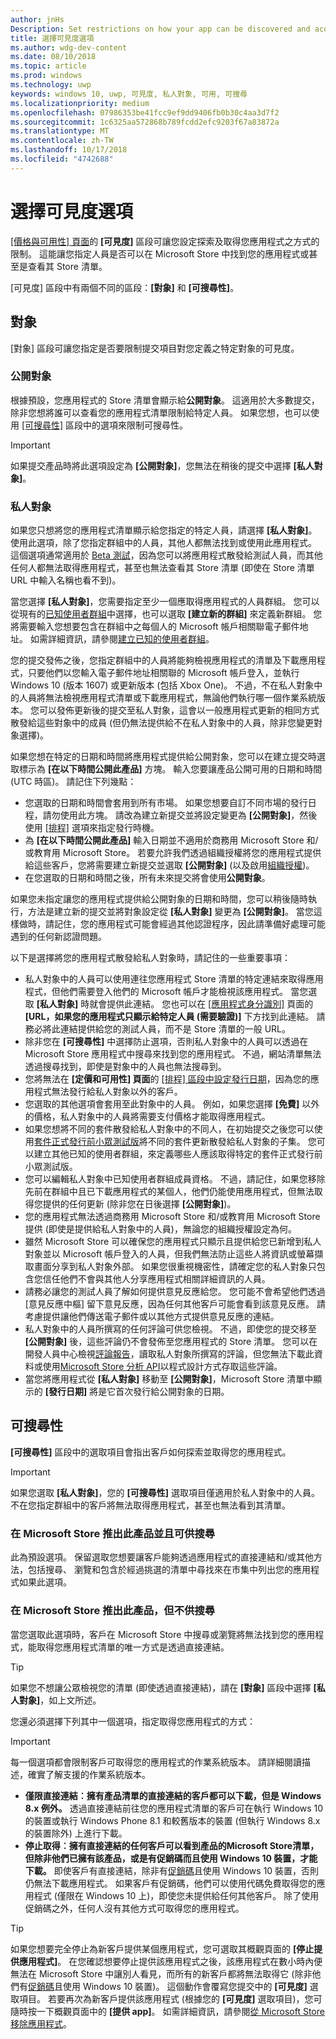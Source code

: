 ```yaml
---
author: jnHs
Description: Set restrictions on how your app can be discovered and acquired, including whether people can find your app in the Store or see its Store listing at all.
title: 選擇可見度選項
ms.author: wdg-dev-content
ms.date: 08/10/2018
ms.topic: article
ms.prod: windows
ms.technology: uwp
keywords: windows 10, uwp, 可見度, 私人對象, 可用, 可搜尋
ms.localizationpriority: medium
ms.openlocfilehash: 07986353be41fcc9ef9dd9406fb0b30c4aa3d7f2
ms.sourcegitcommit: 1c6325aa572868b789fcdd2efc9203f67a83872a
ms.translationtype: MT
ms.contentlocale: zh-TW
ms.lasthandoff: 10/17/2018
ms.locfileid: "4742688"
---
```

# <a name="choose-visibility-options"></a>選擇可見度選項


[\[價格與可用性\] 頁面](set-app-pricing-and-availability.md)的 **\[可見度\]** 區段可讓您設定探索及取得您應用程式之方式的限制。 這能讓您指定人員是否可以在 Microsoft Store 中找到您的應用程式或甚至是查看其 Store 清單。

\[可見度\] 區段中有兩個不同的區段：**\[對象\]** 和 **\[可搜尋性\]**。 

## <a name="audience"></a>對象

\[對象\] 區段可讓您指定是否要限制提交項目對您定義之特定對象的可見度。


### <a name="public-audience"></a>公開對象

根據預設，您應用程式的 Store 清單會顯示給**公開對象**。 這適用於大多數提交，除非您想將誰可以查看您的應用程式清單限制給特定人員。 如果您想，也可以使用 [\[可搜尋性\]](#discoverability) 區段中的選項來限制可搜尋性。

> [!IMPORTANT]
> 如果提交產品時將此選項設定為 **\[公開對象\]**，您無法在稍後的提交中選擇 **\[私人對象\]**。


### <a name="private-audience"></a>私人對象

如果您只想將您的應用程式清單顯示給您指定的特定人員，請選擇 **\[私人對象\]**。 使用此選項，除了您指定群組中的人員，其他人都無法找到或使用此應用程式。 這個選項通常適用於 [Beta 測試](beta-testing-and-targeted-distribution.md)，因為您可以將應用程式散發給測試人員，而其他任何人都無法取得應用程式，甚至也無法查看其 Store 清單 (即使在 Store 清單 URL 中輸入名稱也看不到)。

當您選擇 **\[私人對象\]**，您需要指定至少一個應取得應用程式的人員群組。 您可以從現有的[已知使用者群組](create-known-user-groups.md)中選擇，也可以選取 **\[建立新的群組\]** 來定義新群組。 您將需要輸入您想要包含在群組中之每個人的 Microsoft 帳戶相關聯電子郵件地址。 如需詳細資訊，請參閱[建立已知的使用者群組](create-known-user-groups.md)。

您的提交發佈之後，您指定群組中的人員將能夠檢視應用程式的清單及下載應用程式，只要他們以您輸入電子郵件地址相關聯的 Microsoft 帳戶登入，並執行 Windows 10 (版本 1607) 或更新版本 (包括 Xbox One)。 不過，不在私人對象中的人員將無法檢視應用程式清單或下載應用程式，無論他們執行哪一個作業系統版本。 您可以發佈更新後的提交至私人對象，這會以一般應用程式更新的相同方式散發給這些對象中的成員 (但仍無法提供給不在私人對象中的人員，除非您變更對象選擇)。 

如果您想在特定的日期和時間將應用程式提供給公開對象，您可以在建立提交時選取標示為 **\[在以下時間公開此產品\]** 方塊。 輸入您要讓產品公開可用的日期和時間 (UTC 時區)。 請記住下列幾點：

- 您選取的日期和時間會套用到所有市場。 如果您想要自訂不同市場的發行日程，請勿使用此方塊。 請改為建立新提交並將設定變更為 **\[公開對象\]**，然後使用 [\[排程\]](configure-precise-release-scheduling.md) 選項來指定發行時機。
- 為 **\[在以下時間公開此產品\]** 輸入日期並不適用於商務用 Microsoft Store 和/或教育用 Microsoft Store。 若要允許我們透過組織授權將您的應用程式提供給這些客戶，您將需要建立新提交並選取 **\[公開對象\]** (以及啟用[組織授權](organizational-licensing.md))。
- 在您選取的日期和時間之後，所有未來提交將會使用**公開對象**。

如果您未指定讓您的應用程式提供給公開對象的日期和時間，您可以稍後隨時執行，方法是建立新的提交並將對象設定從 **\[私人對象\]** 變更為 **\[公開對象\]**。 當您這樣做時，請記住，您的應用程式可能會經過其他認證程序，因此請準備好處理可能遇到的任何新認證問題。 

以下是選擇將您的應用程式散發給私人對象時，請記住的一些重要事項：
- 私人對象中的人員可以使用連往您應用程式 Store 清單的特定連結來取得應用程式，但他們需要登入他們的 Microsoft 帳戶才能檢視該應用程式。 當您選取 **\[私人對象\]** 時就會提供此連結。 您也可以在 [\[應用程式身分識別\]](view-app-identity-details.md) 頁面的 **\[URL，如果您的應用程式只顯示給特定人員 (需要驗證)\]** 下方找到此連結。 請務必將此連結提供給您的測試人員，而不是 Store 清單的一般 URL。  
- 除非您在 **\[可搜尋性\]** 中選擇防止選項，否則私人對象中的人員可以透過在 Microsoft Store 應用程式中搜尋來找到您的應用程式。 不過，網站清單無法透過搜尋找到，即使是對象中的人員也無法搜尋到。 
- 您將無法在 **\[定價和可用性\] 頁面**的 [\[排程\] 區段中設定發行日期](configure-precise-release-scheduling.md)，因為您的應用程式無法發行給私人對象以外的客戶。
- 您選取的其他選項會套用至此對象中的人員。 例如，如果您選擇 **\[免費\]** 以外的價格，私人對象中的人員將需要支付價格才能取得應用程式。 
- 如果您想將不同的套件散發給私人對象中的不同人，在初始提交之後您可以使用[套件正式發行前小眾測試版](package-flights.md)將不同的套件更新散發給私人對象的子集。 您可以建立其他已知的使用者群組，來定義哪些人應該取得特定的套件正式發行前小眾測試版。
- 您可以編輯私人對象中已知使用者群組成員資格。 不過，請記住，如果您移除先前在群組中且已下載應用程式的某個人，他們仍能使用應用程式，但無法取得您提供的任何更新 (除非您在日後選擇 **\[公開對象\]**)。
- 您的應用程式無法透過商務用 Microsoft Store 和/或教育用 Microsoft Store 提供 (即使是提供給私人對象中的人員)，無論您的組織授權設定為何。
- 雖然 Microsoft Store 可以確保您的應用程式只顯示且提供給您已新增到私人對象並以 Microsoft 帳戶登入的人員，但我們無法防止這些人將資訊或螢幕擷取畫面分享到私人對象外部。 如果您很重視機密性，請確定您的私人對象只包含您信任他們不會與其他人分享應用程式相關詳細資訊的人員。
- 請務必讓您的測試人員了解如何提供意見反應給您。 您可能不會希望他們透過 \[意見反應中樞\] 留下意見反應，因為任何其他客戶可能會看到該意見反應。 請考慮提供讓他們傳送電子郵件或以其他方式提供意見反應的連結。
- 私人對象中的人員所撰寫的任何評論可供您檢視。 不過，即使您的提交移至 **\[公開對象\]** 後，這些評論仍不會發佈至您應用程式的 Store 清單。 您可以在開發人員中心檢視[評論報告](reviews-report.md)，讀取私人對象所撰寫的評論，但您無法下載此資料或使用[Microsoft Store 分析 API](../monetize/access-analytics-data-using-windows-store-services.md)以程式設計方式存取這些評論。
- 當您將應用程式從 **\[私人對象\]** 移動至 **\[公開對象\]**，Microsoft Store 清單中顯示的 **\[發行日期\]** 將是它首次發行給公開對象的日期。

## <a name="discoverability"></a>可搜尋性

**\[可搜尋性\]** 區段中的選取項目會指出客戶如何探索並取得您的應用程式。 

> [!IMPORTANT]
> 如果您選取 **\[私人對象\]**，您的 **\[可搜尋性\]** 選取項目僅適用於私人對象中的人員。 不在您指定群組中的客戶將無法取得應用程式，甚至也無法看到其清單。 


### <a name="make-this-product-available-and-discoverable-in-the-store"></a>在 Microsoft Store 推出此產品並且可供搜尋

此為預設選項。 保留選取您想要讓客戶能夠透過應用程式的直接連結和/或其他方法，包括搜尋、 瀏覽和包含於經過挑選的清單中尋找來在市集中列出您的應用程式如果此選項。 

### <a name="make-this-product-available-but-not-discoverable-in-the-store"></a>在 Microsoft Store 推出此產品，但不供搜尋

當您選取此選項時，客戶在 Microsoft Store 中搜尋或瀏覽將無法找到您的應用程式，能取得您應用程式清單的唯一方式是透過直接連結。 

> [!TIP]
> 如果您不想讓公眾檢視您的清單 (即使透過直接連結)，請在 **\[對象\]** 區段中選擇 **\[私人對象\]**，如上文所述。

您還必須選擇下列其中一個選項，指定取得您應用程式的方式：


>[!IMPORTANT]
> 每一個選項都會限制客戶可取得您的應用程式的作業系統版本。 請詳細閱讀描述，確實了解支援的作業系統版本。 

- **僅限直接連結︰擁有產品清單的直接連結的客戶都可以下載，但是 Windows 8.x 例外。** 透過直接連結前往您的應用程式清單的客戶可在執行 Windows 10 的裝置或執行 Windows Phone 8.1 和較舊版本的裝置 (但執行 Windows 8.x 的裝置除外) 上進行下載。
- **停止取得︰擁有直接連結的任何客戶可以看到產品的Microsoft Store清單，但除非他們已擁有該產品，或是有促銷碼而且使用 Windows 10 裝置，才能下載。** 即使客戶有直接連結，除非有[促銷碼](generate-promotional-codes.md)且使用 Windows 10 裝置，否則仍無法下載應用程式。 如果客戶有促銷碼，他們可以使用代碼免費取得您的應用程式 (僅限在 Windows 10 上)，即使您未提供給任何其他客戶。 除了使用促銷碼之外，任何人沒有其他方式可取得您的應用程式。

> [!TIP]
> 如果您想要完全停止為新客戶提供某個應用程式，您可選取其概觀頁面的 **\[停止提供應用程式\]**。 在您確認想要停止提供該應用程式之後，該應用程式在數小時內便無法在 Microsoft Store 中讓別人看見，而所有的新客戶都將無法取得它 (除非他們有[促銷碼](generate-promotional-codes.md)且使用 Windows 10 裝置)。 這個動作會覆寫您提交中的 **\[可見度\]** 選取項目。 若要再次為新客戶提供該應用程式 (根據您的 **\[可見度\]** 選取項目)，您可隨時按一下概觀頁面中的 **\[提供 app\]**。 如需詳細資訊，請參閱[從 Microsoft Store 移除應用程式](guidance-for-app-package-management.md#removing-an-app-from-the-store)。




